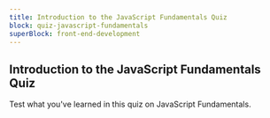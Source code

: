 ```yaml
---
title: Introduction to the JavaScript Fundamentals Quiz
block: quiz-javascript-fundamentals
superBlock: front-end-development
---
```


## Introduction to the JavaScript Fundamentals Quiz

Test what you've learned in this quiz on JavaScript Fundamentals.
